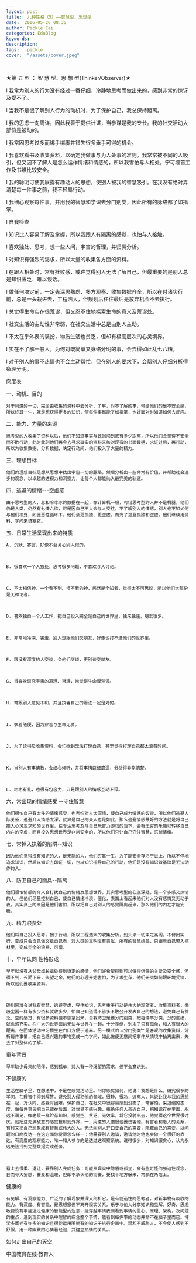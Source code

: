 ```yaml
---
layout: post  
title:  九种性格（5）——智慧型、思想型  
date:  2006-05-26 08:35  
author: Pickle Cai  
categories: EduBlog  
keywords: 
description:   
tags:	pickle   
cover:  "/assets/cover.jpeg"  

---  
```

    


 



★第 五 型 ： 智 慧 型、思 想 型(Thinker/Observer)★



l         我常为别人的行为没有经过一番仔细、冷静地思考而做出来的，感到非常的惊讶及受不了。



l         当我不是很了解别人行为的动机时，为了保护自己，我总保持距离。



l         我的思虑一向周详，因此我善于提供计谋，当参谋是我的专长。我的社交活动大部份是被动的。 



l         我常因思考过多而绑手绑脚并错失很多垂手可得的机会。



l         我喜欢看书及收集资料，以确定我做事与为人处事的准则。我常常被不同的人吸引，但又因不了解人是怎么运作情绪和情感的，所以我害怕与人相处，宁可埋首工作及书堆比较安全。



l         我的聪明可使我展露有趣动人的思想，使别人被我的智慧吸引。在我没有绝对弄清楚每一件事之前，我不轻易行动。



l         我细心观察每件事，并用我的智慧和学识去分门别类，因此所有的脉络都了如指掌。 



l         自我检查



l         知识比人容易了解及掌握，所以我跟人有隔离的感觉，也怕与人接触。 



l         喜欢独处、思考，想一些人间，宇宙的哲理，并归类分析。 



l         对知识有强烈的渴求，所以大量的收集各方面的资料。 



l         在跟人相处时，常有挫败感，或许觉得别人无法了解自己，但最重要的是别人总是知识匮乏．难以谈话。 



l         做任何决定前，一定先深思熟虑、多方观察、收集数据齐全，所以在付诸实行前，总是一头栽进去，工程浩大，但规划后往往最后是放弃机会不去执行。 



l         总觉得生命实在很荒谬，但又忍不住地探索生命的意义及荒谬处。 



l         社交生活的主动性非常弱，在社交生活中总是由别人主动。 



l         不太在乎外表的装扮，物质生活也贫乏，但却有极高层次的心灵境界。 



l         实在不了解一般人，为何对既简单又脉络分明的事，会弄得如此乱七八糟。 



l         对于别人的事不热情也不会主动帮忙，但在别人的要求下，会帮别人仔细分析得条理分明。 



向度表



一、动机、目的



    对于周遭的一切，完全由收集的资料中去分析、了解，对不了解的事，带给他们的是不安全感，所以终其一生，就是想获得更多的知识，使每件事都能了如指掌，也好面对时知道如何去反应。 



二、能力、力量的来源



    思考型的人收集了资料以后，他们不知道事实与数据间到底有多少距离，所以他们会觉得不安全而不敢行动，此时此刻他们再会去寻求事实的资料来核对现有的书面数据，求证过后，再行动，所以为收集数据、分析数据，决定行动间，他们投入了大量的精力。 



三、理想目标



    他们的理想目标是想从思想中找出宇宙一切的脉络，然后分析出一些非常有价值，并帮助社会进步的观念，以卓越的透视力和洞察力，让每个人都能纳入最完美的轨道。 



四、逃避的情绪---空虚感



    由于思考型的人，总和冷冰冰的数据在一起，像计算机一般，可惜思考型的人并不是机器，他们仍是人类，仍然有七情六欲，可是因自己不大会与人交往，不了解别人的情感，别人也不知如何与他们相处，如此恶性循环下，他们会更孤独、更空虚，而为了逃避孤独和空虚，他们继续用资料、学问来填塞它。 



五、日常生活呈现出来的特质



    A. 沉默、寡言，好像不会关心别人似的。



    B. 很喜欢一个人独处，思考很多问题，不喜欢与人讨论。 



    C. 不太相信神，一个看不到、摸不着的神，居然是全知者，觉得太不可思议，所以他们大部份是无神论者。 



    D. 喜欢独自一个人工作，把自己投入完全是自己的世界里，独来独往，朋友很少。 



    E. 非常地冷漠、害羞，别人想跟他们交朋友，好像也打不进他们的世界里。 



    F. 踉没有深度的人交谈，令他们厌烦，更别谈交朋友。 



    G. 很喜欢研究宇宙的道理、哲理，常觉得生命很荒谬。 



    H. 常跟别人意见不和，并且执着自己的看法一定是对的。 



    I. 衣着随便，因为穿着与生命无关。 



    J. 为了读书及收集资料，会忙碌到无法打理自己，甚至觉得打理自己都太浪费时间。 



    K. 当别人有事请教，会细心倾听，并将事情巨细靡遗，分析得非常清楚。 



    L. 彬彬有礼，也很有包容力，只是跟别人的情感互动不深。 



六，常出现的情绪感受 --守住智慧



    他们很怕自己有太多的情绪感受，也害怕对人太深情，使自己成为情感的奴隶，所以他们逃避人际关系，逃避介入情感太深，就算是自己的亲人也是如此，那么逃避情感最好的方法就是将自己推入心灵及求知的世界里，在专注思考及与自己玩智力游戏的当下，会有无穷的乐趣以转移自己内在的空虚，而且投入思想世界是非常安全的，所以他们只让自己守住智慧，忘掉情绪。 



七、常掉入执着的陷阱--知识



    因为他们觉得没有知识的人，是无能的人，他们穷其一生，为了能安全存活于世上，所以不停地追求知识，然后以知识去印证一切，也以知识指导自己的行动，他们是没有知识做基础是无法动作的人。 



八、防卫自己的面具--隔离 



    他们很怕情感的介入会打扰自己的情绪及思想世界，其实思考型的心底深处，是一个多感又热情的人，但他们尽量控制自己，使自己情绪冷漠．僵化，表面上看起来他们对人没有感情又无动于衷，其实真正的原因是他们害怕，所以把自己对别人的感觉隔离起来，那么他们的内在才能安稳。 



九、精力浪费处



    他们将自己投入思考，拙于行动，所以工程浩大的收集分析，到头来一切束之高阁，不付出实行，变成只会自己做文章自己看，对人类的文明没有贡献，所有的智慧结晶，只跟着自己带入棺材里，变成完全的浪费，可惜。 



十，早年认同 性格形成



    早年就没有从父母或长辈处得到稳定的感情，他们好希望得到可以值得信任的关爱及安全感，但得不到，长期下来，失望之余，他们的心理开始害怕，为了求生存，他们研究如何跟环境妥协，所以他们要收集资料。



    碰到困难会说我有智慧，逃避空虚，守住知识，思考重于行动是伟大的观望者，收集资料者，像吸尘器一样有多少资料就收多少，怕自己知道得不够多不敢公开发表自己的想法，避免自己有贫乏、空的感觉，有很多资料但不愿拿出来，自我防卫是要分门别类，把每件事分类，分的愈细，就愈感充实。在广大的世界面前无法与世界在一起，十分畏缩，到末了只有孤单，和人有很大的距离，在团体活动中习惯坐在门口方便于逃离。另一模式的﹁分门别类﹂是客观的收集资料，分析每件事情，把自己感兴趣的事物变成一门学问，如此做便无意间把事件从情境中抽离出来，失去了对整体的了解。 



童年背景



    早年缺少母亲的陪伴，感到孤单，对人有一种渴望的需求，但不会意识到。 



不健康的



    生活在脑子里，在想法中，不是在感觉活动里。问你感觉如何，他说：我想是什么。研究很多的学问，在理智中得到解答。避免别人侵犯他的领域，很静、很冷，远离人，常说让我与我的思想在一起，对认同、感受有困难。保护自己，在社交中很容易感到没面子，常害怕，采退缩的态度，做每件事皆把自己藏在后面，对世界不感兴趣，拒绝任何人亲近自己，把知识存在里面，永远不满足，像老鼠一样贮存知识，感觉空、贫乏、无效率，将它投射出去，他觉得这个世界很讨厌，他把这充满敌意的感觉投射到外界，一，周遭的人憎恨他要伤害他。有智者和愚人的关系，有时又把自己想象成有智慧或伟大的人。无法向别人开口要自己的需要，隐藏自己的需要，以问题的口吻表达一在这方面你觉得怎么样一：他需要别人邀请，邀请他时他也会做一个很好的表达，有高度的观察能力，唯一和人参与的是透过这观察系统。说得很少，对知识很贪心，认为永远无法找到完整数据完成任务。



    看上去很柔、退让，要靠别人完成任务：可能从现实中隐盾或孤立，会有些奇怪的强迫性观念，甚而夸大妄想，要爱和温暖，但却不承认他的需要，要找个地方躲来，常躺在角落上。 



健康的



    有见解、有洞察能力、广泛的了解现象并深入剖析它，是有创造性的思考者，对新事物有吸收的能力，有深度、有智能，是思想家但不离开现实关系。乐于与他人分享知识和见解。好奇、思虑敏捷没有事能逃过健康的智能型的注意，能穿越事情表面看到事情的重心、原理、架构，及问题的重点，进到现实的关系中理智的综合整个事情，能看到每件事的动态并非不在脑子里而已。博学多闻拥有许多的知识且很能运用所拥有的知识于执行企画中。温和不威胁人，不会使人感到不舒服，用一种幽默的心情看经验，并建立热情的关系。。 



如何走出自己的天空



    

		    
 中国教育在线·教育人

